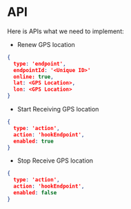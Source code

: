 # API

Here is APIs what we need to implement:

* Renew GPS location
```json
{
  type: 'endpoint',
  endpointId: '<Unique ID>'
  online: true,
  lat: <GPS Location>,
  lon: <GPS Location>
}
```
* Start Receiving GPS location
```json
{
  type: 'action',
  action: 'hookEndpoint',
  enabled: true
}
```
* Stop Receive GPS location
```json
{
  type: 'action',
  action: 'hookEndpoint',
  enabled: false
}
```

